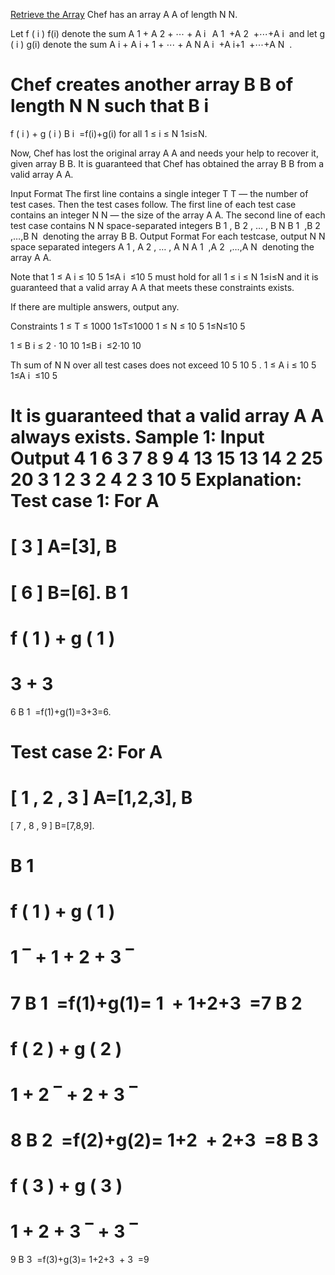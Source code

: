 [Retrieve the Array](https://www.codechef.com/practice/course/1-star-difficulty-problems/DIFF1200/problems/ARRAYRET?tab=statement)
Chef has an array 
A
A of length 
N
N.

Let 
f
(
i
)
f(i) denote the sum 
A
1
+
A
2
+
⋯
+
A
i
 
A 
1
​
 +A 
2
​
 +⋯+A 
i
​
  and let 
g
(
i
)
g(i) denote the sum 
A
i
+
A
i
+
1
+
⋯
+
A
N
A 
i
​
 +A 
i+1
​
 +⋯+A 
N
​
 .

Chef creates another array 
B
B of length 
N
N such that 
B
i
=
f
(
i
)
+
g
(
i
)
B 
i
​
 =f(i)+g(i) for all 
1
≤
i
≤
N
1≤i≤N.

Now, Chef has lost the original array 
A
A and needs your help to recover it, given array 
B
B. It is guaranteed that Chef has obtained the array 
B
B from a valid array 
A
A.

Input Format
The first line contains a single integer 
T
T — the number of test cases. Then the test cases follow.
The first line of each test case contains an integer 
N
N — the size of the array 
A
A.
The second line of each test case contains 
N
N space-separated integers 
B
1
,
B
2
,
…
,
B
N
B 
1
​
 ,B 
2
​
 ,…,B 
N
​
  denoting the array 
B
B.
Output Format
For each testcase, output 
N
N space separated integers 
A
1
,
A
2
,
…
,
A
N
A 
1
​
 ,A 
2
​
 ,…,A 
N
​
  denoting the array 
A
A.

Note that 
1
≤
A
i
≤
10
5
1≤A 
i
​
 ≤10 
5
  must hold for all 
1
≤
i
≤
N
1≤i≤N and it is guaranteed that a valid array 
A
A that meets these constraints exists.

If there are multiple answers, output any.

Constraints
1
≤
T
≤
1000
1≤T≤1000
1
≤
N
≤
10
5
1≤N≤10 
5
 
1
≤
B
i
≤
2
⋅
10
10
1≤B 
i
​
 ≤2⋅10 
10
 
Th sum of 
N
N over all test cases does not exceed 
10
5
10 
5
 .
1
≤
A
i
≤
10
5
1≤A 
i
​
 ≤10 
5
 
It is guaranteed that a valid array 
A
A always exists.
Sample 1:
Input
Output
4
1
6
3
7 8 9
4
13 15 13 14
2
25 20
3 
1 2 3 
2 4 2 3 
10 5 
Explanation:
Test case 1: For 
A
=
[
3
]
A=[3], 
B
=
[
6
]
B=[6]. 
B
1
=
f
(
1
)
+
g
(
1
)
=
3
+
3
=
6
B 
1
​
 =f(1)+g(1)=3+3=6.

Test case 2: For 
A
=
[
1
,
2
,
3
]
A=[1,2,3], 
B
=
[
7
,
8
,
9
]
B=[7,8,9].

B
1
=
f
(
1
)
+
g
(
1
)
=
1
‾
+
1
+
2
+
3
‾
=
7
B 
1
​
 =f(1)+g(1)= 
1
​
 + 
1+2+3
​
 =7
B
2
=
f
(
2
)
+
g
(
2
)
=
1
+
2
‾
+
2
+
3
‾
=
8
B 
2
​
 =f(2)+g(2)= 
1+2
​
 + 
2+3
​
 =8
B
3
=
f
(
3
)
+
g
(
3
)
=
1
+
2
+
3
‾
+
3
‾
=
9
B 
3
​
 =f(3)+g(3)= 
1+2+3
​
 + 
3
​
 =9

